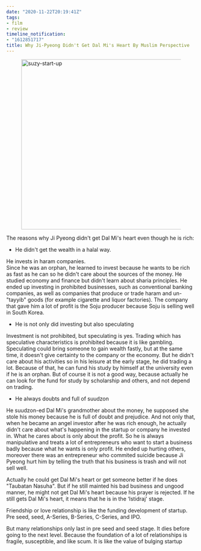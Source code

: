 ```yaml
---
date: "2020-11-22T20:19:41Z"
tags:
- film
- review
timeline_notification:
- "1612851717"
title: Why Ji-Pyeong Didn't Get Dal Mi's Heart By Muslim Perspective
---
```

<figure class="wp-block-image size-large"><img loading="lazy" width="678" height="452" src="https://catatankemalasan.files.wordpress.com/2021/02/enwq_tew8aaqk6-.jpeg?w=678" alt="suzy-start-up" class="wp-image-403" /></figure> 

The reasons why Ji Pyeong didn't get Dal Mi's heart even though he is rich:  
  
- He didn't get the wealth in a halal way.

He invests in haram companies.  
Since he was an orphan, he learned to invest because he wants to be rich as fast as he can so he didn't care about the sources of the money. He studied economy and finance but didn't learn about sharia principles. He ended up investing in prohibited businesses, such as conventional banking companies, as well as companies that produce or trade haram and un-"tayyib" goods (for example cigarette and liquor factories). The company that gave him a lot of profit is the Soju producer because Soju is selling well in South Korea.

- He is not only did investing but also speculating

Investment is not prohibited, but speculating is yes. Trading which has speculative characteristics is prohibited because it is like gambling. Speculating could bring someone to gain wealth fastly, but at the same time, it doesn't give certainty to the company or the economy. But he didn't care about his activities so in his leisure at the early stage, he did trading a lot. Because of that, he can fund his study by himself at the university even if he is an orphan. But of course it is not a good way, because actually he can look for the fund for study by scholarship and others, and not depend on trading.  
  
- He always doubts and full of suudzon

He suudzon-ed Dal Mi's grandmother about the money, he supposed she stole his money because he is full of doubt and prejudice. And not only that, when he became an angel investor after he was rich enough, he actually didn't care about what's happening in the startup or company he invested in. What he cares about is only about the profit. So he is always manipulative and treats a lot of entrepreneurs who want to start a business badly because what he wants is only profit. He ended up hurting others, moreover there was an entrepreneur who commited suicide because Ji Pyeong hurt him by telling the truth that his business is trash and will not sell well.  
  




Actually he could get Dal Mi's heart or get someone better if he does "Taubatan Nasuha". But if he still mainted his bad business and ungood manner, he might not get Dal Mi's heart because his prayer is rejected. If he still gets Dal Mi's heart, it means that he is in the ‘Istidraj' stage.  
  
Friendship or love relationship is like the funding development of startup. Pre seed, seed, A-Series, B-Series, C-Series, and IPO.  
  
But many relationships only last in pre seed and seed stage. It dies before going to the next level. Because the foundation of a lot of relationships is fragile, susceptible, and like scum. It is like the value of bulging startup
